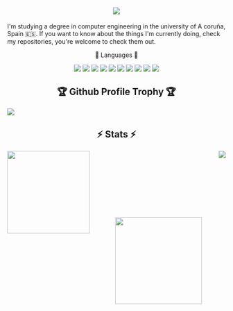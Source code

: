 <h1 align="center">
  <a href="https://git.io/typing-svg">
    <img src="https://readme-typing-svg.herokuapp.com/?lines=Hello,+There!+👋;This+is+Brais+:);Nice+to+meet+you!&size=30&color=F762EA">
  </a>
</h1>


I'm studying a degree in computer engineering in the university of A coruña, Spain 🇪🇸. If you want to know about the things I'm currently doing, check my repositories, you're welcome to check them out.

<p align=center>
💬 Languages 💬
  
<p align=center>
  <img src="https://img.shields.io/badge/-C-000?&logo=C"/>
  <img src="https://img.shields.io/badge/-Python-000?&logo=Python"/>
  <img src="https://img.shields.io/badge/-MatLab-02569B?logo=Octave&logoColor=white&style=flat&color=black"/>
  <img src="https://img.shields.io/badge/-Flutter-02569B?logo=Flutter&logoColor=white&style=flat&color=black"/>
  <img src="https://img.shields.io/badge/-Dart-0175C2?&logo=Dart&logoColor=white&color=black"/>
  <img src="https://img.shields.io/badge/-Java-000?&logo=CoffeeScript&logoColor=007396"/>
  <img src="https://img.shields.io/badge/-SQL-000?&logo=MySQL"/>
  <img src="https://img.shields.io/badge/-OCaml-000?&logo=OCaml"/>
  <img src="https://img.shields.io/badge/-GitHub-181717?style=flat&logo=github&color=black"/>
  <img src="https://img.shields.io/badge/-Git-black?style=flat&logo=git&color=black"" />

<h2 align="center">🏆 Github Profile Trophy 🏆</h2>

<img  align="center" src="https://github-profile-trophy.vercel.app/?username=braisf03&theme=dracula&row=1&column=7" />

<h2 align="center">⚡ Stats ⚡</h2>
 
<p align=center>
  <div align=center>
    <a href="https://github.com/denvercoder1/github-readme-streak-stats" title="Go to Source">
      <img height="190px" align="left" src="https://streak-stats.demolab.com/?user=braisf03&theme=dracula&border=61dafb" />
    </a>
    <a href="https://github.com/anuraghazra/github-readme-stats" title="Go to Source">
      <img heigth="150px" align="right" src="https://github-readme-stats.vercel.app/api?username=braisf03&show_icons=true&theme=dracula&border_color=61dafb" />
    </a>
  </div>
  <br><br><br><br><br><br><br><br><br>
  <div align=center>
      <img height=200 align="center" src="https://github-readme-stats.vercel.app/api/top-langs/?username=braisf03&theme=dracula&text_color=ffffff&icon_color=61dafb&bg_color=20232a&langs_count=10&layout=compact&border_color=61dafb" />
    </a>
  </div>


<!--
### 📊 Profile's stats

<img height="200px" src="https://github-readme-stats.vercel.app/api?username=braisf03&show_icons=true&include_all_commits=true&count_private=true&line_height=21&theme=dracula" /> 
<img height=200 align="center" src="https://github-readme-stats.vercel.app/api/top-langs/?username=braisf03&theme=dracula&icon_color=61dafb&bg_color=20232a&langs_count=10&layout=compact&border_color=61dafb&size_weight=0.5&count_weight=0.5" /> <img height="200px" src="https://streak-stats.demolab.com/?user=braisf03&theme=dracula&border=61dafb"/>

**braisf03/braisf03** is a ✨ _special_ ✨ repository because its `README.md` (this file) appears on your GitHub profile.
![braisf03's github stats](https://github-readme-stats.vercel.app/api?username=braisf03&show_icons=true&theme=dracula&hide=stars,issues)
Here are some ideas to get you started:

<p align="left+20">
  <img height="200px" src="https://streak-stats.demolab.com?user=braisf03&theme=dracula&date_format=j%20M%5B%20Y%5D&mode=weekly"/>
</p>

- 🔭 I’m currently working on ...
- 🌱 I’m currently learning ...
- 👯 I’m looking to collaborate on ...
- 🤔 I’m looking for help with ...
- 💬 Ask me about ...
- 📫 How to reach me: ...
- 😄 Pronouns: ...
- ⚡ Fun fact: ...
-->
